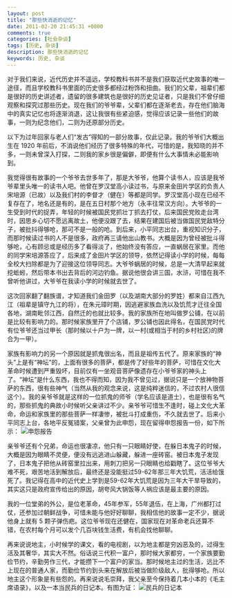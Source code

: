 ```yaml
---
layout: post
title: "那些快消逝的记忆"
date: 2011-02-20 21:45:31 +0800
comments: true
categories: [社会杂谈]
tags: [历史, 杂谈]
description: 那些快消逝的记忆
keywords: 历史, 杂谈
---
```


对于我们来说，近代历史并不遥远，学校教科书并不是我们获取近代史故事的唯一途径，而且学校教科书里面的历史很多都经过粉饰和扭曲。我们的父辈，祖辈们都是很好的历史讲述者，遗留的很多建筑也是很好的历史见证者，只是我们不曾仔细观察和探究过那些历史。现在我们的爷爷辈，父辈们都在逐渐老去，存在他们脑海中的真实记忆也将逐渐消退，这让我很有些紧迫感，觉得应该记录一些他们的故事，一则为纪念他们，二则为还原部分历史。

<!--more-->

以下为过年回家与老人们“发古”得知的一部分故事，仅此记录。我的爷爷们大概出生在 1920 年前后，不消说他们经历了很多特殊的年代，可惜的是，我知晓的并不多，一则未曾深入打探，二则我的家乡很是偏僻，即便有什么大事情未必能影响到。

我觉得很有故事的一个爷爷去世多年了，那是大爷爷，他算个读书人，应该是我爷爷辈里头唯一的读书人吧。他曾在罗汉堂高小读过书，与原来金田片学区的负责人宋培源（已故）以及我们村的李督才（健在）等都是同学。罗汉堂高小现在已经不复存在了，地名还是有的，是在五日村那个地方（永丰往常汉方向）。大爷爷的一生受到时代的捉弄，年轻的时候被国民党抓壮丁抓去打仗，后来国民党败走台湾时，因思乡心切不愿远离故土，他便没跟了去，结果在建国后被当做国民党敌特分子，被批抖得够呛，那可不是一般的呛。到后来，小平同志出台，重视知识分子，而那时候读过书的人不是很多，政府再三请他出山教书。大概是因为曾经被批斗得够呛，心有顾忌或是经历多了看得淡了，他始终没有答应，一直蜗居在家里。而他的同学宋培源答应了，后来成了金田片学区的领导，依然记得读小学的时候，每每全校大扫除都是为了迎接这位领导同志。大爷爷蜗居的时候，总是一大清早起来就挖蚯蚓，然后带本书出去背后的河边钓鱼。据说他很会讲三国，水浒，可惜在我不曾听他讲过，大爷爷在我读小学的时候就去世了。

这次回家翻了翻族谱，才知道我们金田罗（以及湖南大部分的罗姓）都来自江西九江（祖辈是镇守九江的将），在朱元璋时期，因逃避家族血洗以及饥荒才迁往全国各地，湖南毗邻江西，自然迁的也就比较多。我的家族所在地叫做罗公铺，在以前是比较有影响力的。那时候家族里开了个店铺，罗公铺也因此得名，在国民党时代有位爷爷还当过甲长（那时候以十户为一牌，以一村(或相当于村的乡村社区)的牌合为一甲）。

家族有影响力的另一个原因就是抓鬼很出名，而且是祖传五代了。原来家族的“神头”上是有“神坛”的，上面有很多的菩萨，都是传了好些年的菩萨，可惜在文化大革命时候遭到严重毁坏，目前仅有一坐观音菩萨像遗存在小爷爷家的神头上了。“神坛”是什么东西，我也不得而知，因为我不曾见过，据说只是一个放神物菩萨的东西，很有些神气（当然从我的观念来说，这是纯粹迷信的，不过农村人很信这个）。我的亲爷爷就是这样的一位抓鬼的师爷（学名应该是道士），也是很有名气的，那些抓鬼的典故小时候听父亲讲过不少。亲爷爷可惜生不逢时，碰上文化大革命，命运和家族里的那些菩萨一样凄惨，被批斗打成重伤，不久就去世了。后来小平同志上台，各地平反冤错案，父亲曾为此申怨，现在留得申怨报告一份，如下所示：
![申怨报告]()

亲爷爷还有个兄弟，命运也很凄凉，他只有一只眼睛好使，在躲日本鬼子的时候，大概是因为眼睛不灵便，便没有远逃进山躲藏，躲进一座砖窑。被日本鬼子发现了，日本鬼子把他从砖窑里拉出来，用刺刀把另一只眼睛也给戳瞎了。这位爷爷大难不死，艰苦地活到解放后，最终还是没能挺过59-62年那三年大饥荒，活活给饿死了。我记得在高中的近代史上学到是59-62年大饥荒是因为三年大干旱导致的，其实这只是政府宣传给出的原因，胡夸风大锅饭等人祸应该是最主要的原因。

我的一位堂弟的外公，是位老革命，45年参军，55年退伍，在上海，广州都打过仗，还参加过朝鲜战争，可惜未能与他好好聊聊，我相信他的故事一定不少，据说他身上就有 5 颗子弹伤疤。这位爷爷现在还健在，国家现在对革命老兵还算不错，在农村每个月可以发个几百块钱生活费，有机会找他聊聊。

再来说说地主，小时候学的课文，看的电视剧，以为地主都是穷凶恶及的，过得生活及其奢华，其实大不然。俗话说三代积一富户，那时候大家都穷，一个家族要勤俭节约，辛勤劳作三代，才能攒下一个富户的家当。那时候地主过的生活，远比不上现在的普通人家，而勤俭节约到头来在解放后被当做阶级敌人，批得够呛。所以地主这个形象是有些怨的。再来说说毛崇拜，我父亲至今保持着几本小本的《毛主席语录》，以及一本当民兵的日记本。有图为证：
![民兵的日记本]()

